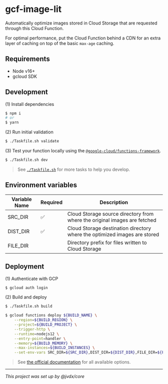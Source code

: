 # gcf-image-lit

Automatically optimize images stored in Cloud Storage that are requested
through this Cloud Function.

For optimal performance, put the Cloud Function behind a CDN for an extra
layer of caching on top of the basic `max-age` caching.

## Requirements

- Node v16+
- gcloud SDK

## Development

(1) Install dependencies

```bash
$ npm i
# or
$ yarn
```

(2) Run initial validation

```bash
$ ./Taskfile.sh validate
```

(3) Test your function locally using the
[`@google-cloud/functions-framework`][functions-framework].

```bash
$ ./Taskfile.sh dev
```

> See [`./Taskfile.sh`](./Taskfile.sh) for more tasks to help you develop.

## Environment variables

| Variable Name | Required | Description                                                               |
| ------------- | -------- | ------------------------------------------------------------------------- |
| SRC_DIR       | ✅       | Cloud Storage source directory from where the original images are fetched |
| DIST_DIR      | ✅       | Cloud Storage destination directory where the optimized images are stored |
| FILE_DIR      |          | Directory prefix for files written to Cloud Storage                       |

## Deployment

(1) Authenticate with GCP

```bash
$ gcloud auth login
```

(2) Build and deploy

```bash
$ ./Taskfile.sh build

$ gcloud functions deploy ${BUILD_NAME} \
    --region=${BUILD_REGION} \
    --project=${BUILD_PROJECT} \
    --trigger-http \
    --runtime=nodejs12 \
    --entry-point=handler \
    --memory=${BUILD_MEMORY} \
    --max-instances=${BUILD_INSTANCES} \
    --set-env-vars SRC_DIR=${SRC_DIR},DIST_DIR=${DIST_DIR},FILE_DIR=${FILE_DIR}
```

> See [the official documentation][gcloud-deploy] for all available options.

---

_This project was set up by @jvdx/core_

[functions-framework]: https://github.com/GoogleCloudPlatform/functions-framework-nodejs
[gcloud-deploy]: https://cloud.google.com/sdk/gcloud/reference/functions/deploy
